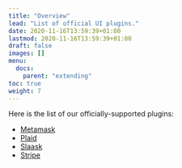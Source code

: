 ```yaml
---
title: "Overview"
lead: "List of official UI plugins."
date: 2020-11-16T13:59:39+01:00
lastmod: 2020-11-16T13:59:39+01:00
draft: false
images: []
menu:
  docs:
    parent: "extending"
toc: true
weight: 7
---
```

Here is the list of our officially-supported plugins:

- [Metamask]({{site.baseurl}}/ui-plugins-metamask.html)
- [Plaid]({{site.baseurl}}/ui-plugins-plaid.html)
- [Slaask]({{site.baseurl}}/ui-plugins-slaask.html)
- [Stripe]({{site.baseurl}}/ui-plugins-stripe.html)
